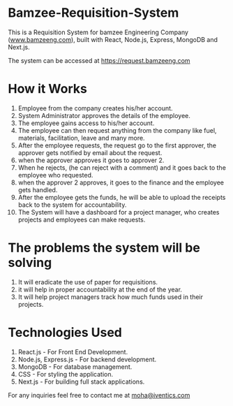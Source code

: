 # Bamzee-Requisition-System

This is a Requisition System for bamzee Engineering Company (www.bamzeeng.com), built with React, Node.js, Express, MongoDB and Next.js.

The system can be accessed at https://request.bamzeeng.com

# How it Works
1. Employee from the company creates his/her account.
2. System Administrator approves the details of the employee.
3. The employee gains access to his/her account.
4. The employee can then request anything from the company like fuel, materials, facilitation, leave and many more.
5. After the employee requests, the request go to the first approver, the approver gets notified by email about the request.
6. when the approver approves it goes to approver 2.
7. When he rejects, (he can reject with a comment) and it goes back to the employee who requested.
8. when the approver 2 approves, it goes to the finance and the employee gets handled.
9. After the employee gets the funds, he will be able to upload the receipts back to the system for accountability.
10. The System will have a dashboard for a project manager, who creates projects and employees can make requests.

# The problems the system will be solving
1. It will eradicate the use of paper for requisitions.
2. it will help in proper accountability at the end of the year.
3. It will help project managers track how much funds used in their projects.

# Technologies Used
1. React.js - For Front End Development.
2. Node.js, Express.js - For backend development.
3. MongoDB - For database management.
4. CSS - For styling the application.
5. Next.js - For building full stack applications.

For any inquiries feel free to contact me at moha@iventics.com
